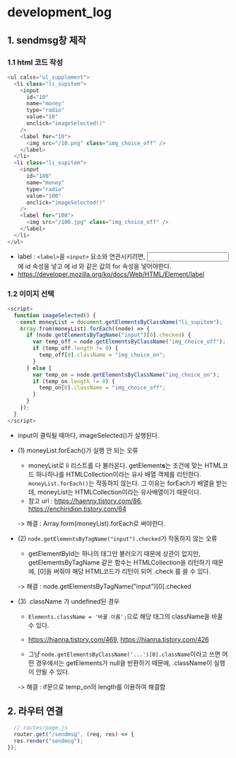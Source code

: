 # development_log
## 1. sendmsg창 제작
### 1.1 html 코드 작성

```javascript
<ul calss="ul_supplement">
  <li class="li_supitem">
    <input
      id="10"
      name="money"
      type="radio"
      value="10"
      onclick="imageSelected()"
    />
    <label for="10">
      <img src="/10.png" class="img_choice_off" />
    </label>
  </li>
  <li class="li_supitem">
    <input
      id="100"
      name="money"
      type="radio"
      value="100"
      onclick="imageSelected()"
    />
    <label for="100">
      <img src="/100.jpg" class="img_choice_off" />
    </label>
  </li>
</ul>
```

* label : ```<label>```을 ```<input>``` 요소와 연관시키려면, <input> 에 id 속성을 넣고 <label> 에 id 와 같은 값의 for 속성을 넣어야한다.
* https://developer.mozilla.org/ko/docs/Web/HTML/Element/label

### 1.2 이미지 선택

```javascript
<script>
  function imageSelected() {
    const moneyList = document.getElementsByClassName("li_supitem");
    Array.from(moneyList).forEach((node) => {
      if (node.getElementsByTagName("input")[0].checked) {
        var temp_off = node.getElementsByClassName("img_choice_off");
        if (temp_off.length != 0) {
          temp_off[0].className = "img_choice_on";
        }
      } else {
        var temp_on = node.getElementsByClassName("img_choice_on");
        if (temp_on.length != 0) {
          temp_on[0].className = "img_choice_off";
        }
      }
    });
  }
</script>
```
  
* input이 클릭될 때마다, imageSelected()가 실행된다.
* (1) moneyList.forEach()가 실행 안 되는 오류
  - moneyList로 li 리스트를 다 불러온다. getElement**s**는 조건에 맞는 HTML코드 하나하나를 HTMLCollection이라는 유사 배열 객체를 리턴한다. 
   ```moneyList.forEach()```는 작동하지 않는다. 그 이유는 forEach가 배열을 받는데, moneyList는 HTMLCollection이라는 유사배열이기 때문이다.
   - 참고 url : https://haenny.tistory.com/86, https://enchiridion.tistory.com/64
  
   -> 해결 : Array.form(moneyList).forEach로 써야한다.
* (2) ```node.getElementsByTagName("input").checked```가 작동하지 않는 오류
  - getElementById는 하나의 태그만 불러오기 때문에 상관이 없지만, getElementsByTagName 같은 함수는 HTMLCollection을 리턴하기 때문에, [0]을 써줘야 해당 HTML코드가 리턴이 되어 .check 를 쓸 수 있다.
  
  -> 해결 : node.getElementsByTagName("input")[0].checked
* (3) .className 가 undefined된 경우
  - ```Elements.className = '바꿀 이름';```으로 해당 태그의 className을 바꿀 수 있다.
  - https://hianna.tistory.com/469, https://hianna.tistory.com/426
  
  - 그냥 ```node.getElementsByClassName('...')[0].className```이라고 쓰면 어떤 경우에서는 getElements가 null을 반환하기 때문에, .className이 실행이 안될 수 있다.
  
  -> 해결 : if문으로 temp_on의 length를 이용하여 해결함

  
## 2. 라우터 연결
  
```javascript
  // routes/page.js
  router.get("/sendmsg", (req, res) => {
  res.render("sendmsg");
});
```

